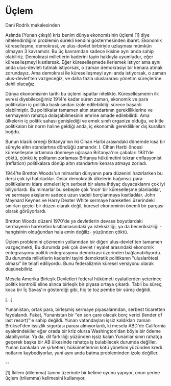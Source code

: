 # Üçlem

Dani Rodrik makalesinden

Aslında [Yunan çıkışlı] kriz benim dünya ekonomisinin üçlemi [1] diye nitelendirdiğim problemin sürekli kendini göstermesinden ibaret. Ekonomik küreselleşme, demokrasi, ve ulus-devlet birbiriyle uzlaşması mümkün olmayan 3 kavramdır. Bu üç kavramdan sadece ikisine aynı anda sahip olabiliriz. Demokrasi milletlerin kaderini tayin hakkıyla uyumludur, eğer küreselleşmeyi kısıtlarsak. Eğer küreselleşmede ilerlemek istiyor ama aynı anda ulus-devleti tutmak istiyorsak, o zaman demokrasiyi bir kenara atmak zorundayız. Ama demokrasi ile küreselleşmeyi aynı anda istiyorsak, o zaman ulus-devlet'ten vazgeceğiz, ve daha fazla uluslararası yönetim süreçlerine dahil olacağız.

Dünya ekonomisinin tarihi bu üçlemi ispatlar nitelikte. Küreselleşmenin ilk evresi diyebileceğimiz 1914'e kadar süren zaman, ekonomik ve para politikaları iç politika baskısından izole edilebildiği sürece başarılı olabilmiştir. Bu politikalar tamamen altın standartının gerekliliklerine ve sermayenin rahatça dolaşabilmesinin emrine amade edilebilirdi. Ama ülkelerin iç politik sahası genişlediği ve emek sınıfı organize olduğu, ve kitle politikaları bir norm haline geldiği anda, iç ekonomik gereklilikler dış kuralları boğdu.

Bunun klasik örneği Britanya'nın iki Cihan Harbi arasındaki dönemde kısa bir süreyle altın standartına döndüğü zamandır. I. Cihan Harbi öncesi küreselleşme ortamına dönmeye uğraşan Britanya'nın çabaları 1931'de çöktü, çünkü iç politanın zorlaması Britanya hükümetini tekrar enflasyonist (reflation) politikalara dönüp altın standartını kenara atmaya zorladı.

1944'te Bretton Woods'un mimarları dünyanın para düzenini hazırlarken bu dersi çok iyi hatırladılar. Onlar demokratik ülkelerin bağımsız para politikalarını idare etmeleri için serbest bir alana ihtiyaç duyacaklarını çok iyi biliyorlardı. Bu mimarlar bu sebeple çok 'ince' bir küreselleşme planladılar, ve sermaye akışlarını sadece uzun vadeli borçlanmaya kısıtladılar. John Maynard Keynes ve Harry Dexter White sermaye hareketleri üzerindeki sınırları geçici bir düzen olarak değil, küresel ekonominin önemli bir parçası olarak görüyorlardı.

Bretton Woods düzeni 1970'de ya devletlerin devasa boyutlardaki sermayenin hareketini kısıtlamasındaki ya isteksizliği, ya da beceriksizliği -hangisinin olduğundan hala emin değiliz- yüzünden çöktü.

Üçlem problemini çözmenin yollarından bir diğeri ulus-devlet'ten tamamen vazgeçmekti, Bu durumda pek çok devlet / eyalet arasındaki ekonomik entegrasyonu politik entegrasyonu demokrasi üzerinden bağlanabiliyordu. Bu durumda milletlerin kaderini tayini demokratik politikanın "uluslarötesi olması" ile telafi ediliyordu. Bunu federalizmin küresel versiyonu olarak düşünebiliriz.

Mesela Amerika Birleşik Devletleri federal hükümeti eyalatlerden yeterince politik kontrolü eline alınca birleşik bir piyasa ortaya çıkardı. Tabii bu süreç, koca bir İç Savaş'ın gösterdiği gibi, hiç te toz pembe bir süreç değildi.

[...]

Yunanistan, ortak para, birleşmiş sermaye piyasalarından, serbest ticaretten faydalandı. Fakat, Yunanistan bir "en son çare olacak borç verici (lender of last resort)"'e sahip değildi. Yunan vatandaşları işsiz kaldıkları zaman Brüksel'den işsizlik sigortası parası almıyorlardı, ki mesela ABD'de California eyaletindekiler eğer orada bir kriz olursa Washington'dan böyle bir ödeme alabiliyorlar. Ya da, dil farklılığı yüzünden işsiz kalan Yunanlar sınırı rahatça geçerek başka bir AB ülkesinde rahatça iş bulabilecek durumda değiller. Yunan bankaları ve şirketleri, hükümetlerinin kötü yönetimi yüzünden kredi notlarını kaybediyorlar, yani aynı anda batma probleminden izole değiller.

--

[1] İkilem (dilemma) tanımı üzerinde bir kelime oyunu yapıyor, onun yerine üçlem (trilemma) kelimesini kullanıyor.
